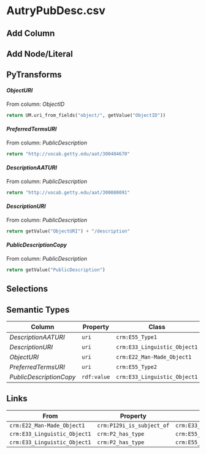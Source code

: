 # AutryPubDesc.csv

## Add Column

## Add Node/Literal

## PyTransforms
#### _ObjectURI_
From column: _ObjectID_
``` python
return UM.uri_from_fields("object/", getValue("ObjectID"))

```

#### _PreferredTermsURI_
From column: _PublicDescription_
``` python
return "http://vocab.getty.edu/aat/300404670"
```

#### _DescriptionAATURI_
From column: _PublicDescription_
``` python
return "http://vocab.getty.edu/aat/300080091"
```

#### _DescriptionURI_
From column: _PublicDescription_
``` python
return getValue("ObjectURI") + "/description"
```

#### _PublicDescriptionCopy_
From column: _PublicDescription_
``` python
return getValue("PublicDescription")
```


## Selections

## Semantic Types
| Column | Property | Class |
|  ----- | -------- | ----- |
| _DescriptionAATURI_ | `uri` | `crm:E55_Type1`|
| _DescriptionURI_ | `uri` | `crm:E33_Linguistic_Object1`|
| _ObjectURI_ | `uri` | `crm:E22_Man-Made_Object1`|
| _PreferredTermsURI_ | `uri` | `crm:E55_Type2`|
| _PublicDescriptionCopy_ | `rdf:value` | `crm:E33_Linguistic_Object1`|


## Links
| From | Property | To |
|  --- | -------- | ---|
| `crm:E22_Man-Made_Object1` | `crm:P129i_is_subject_of` | `crm:E33_Linguistic_Object1`|
| `crm:E33_Linguistic_Object1` | `crm:P2_has_type` | `crm:E55_Type1`|
| `crm:E33_Linguistic_Object1` | `crm:P2_has_type` | `crm:E55_Type2`|
